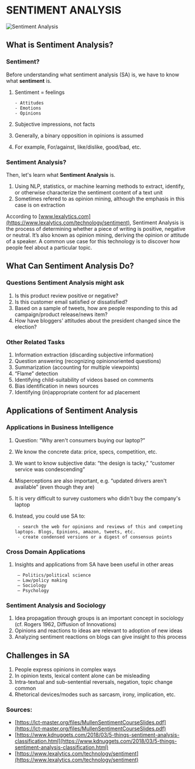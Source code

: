 # SENTIMENT ANALYSIS
![Sentiment Analysis](https://www.kdnuggets.com/images/sentiment-fig-4-456.jpg)


## What is Sentiment Analysis?

### Sentiment?
Before understanding what sentiment analysis (SA) is, we have to know what **sentiment** is.

1.  Sentiment = feelings

        - Attitudes
        - Emotions
        - Opinions
2.  Subjective impressions, not facts
3.  Generally, a binary opposition in opinions is assumed
4.  For example, For/against, like/dislike, good/bad, etc.


### Sentiment Analysis?
Then, let's learn what **Sentiment Analysis** is.

1.  Using NLP, statistics, or machine learning methods to extract, identify, 
    or otherwise characterize the sentiment content of a text unit
2.  Sometimes refered to as opinion mining, although the emphasis in this 
    case is on extraction
    
According to [www.lexalytics.com](https://www.lexalytics.com/technology/sentiment), Sentiment Analysis is the process of determining whether a piece of writing is positive, negative or neutral. It’s also known as opinion mining, deriving the opinion or attitude of a speaker. A common use case for this technology is to discover how people feel about a particular topic.


## What Can Sentiment Analysis Do?

### Questions Sentiment Analysis might ask

1.  Is this product review positive or negative?
2.  Is this customer email satisfied or dissatisfied?
3.  Based on a sample of tweets, how are people responding to this ad 
    campaign/product release/news item?
4.  How have bloggers' attitudes about the president changed since the 
    election?


### Other Related Tasks

1.  Information extraction (discarding subjective information)
2.  Question answering (recognizing opinionoriented questions)
3.  Summarization (accounting for multiple viewpoints)
4. “Flame” detection
5.  Identifying child-suitability of videos based on comments
6.  Bias identification in news sources
7.  Identifying (in)appropriate content for ad placement


## Applications of Sentiment Analysis

### Applications in Business Intelligence

1. Question: “Why aren't consumers buying our laptop?”
2. We know the concrete data: price, specs, competition, etc.
3. We want to know subjective data: “the design is tacky,” “customer service was condescending”
4. Misperceptions are also important, e.g. “updated drivers aren't available” (even though they are)
5. It is very difficult to survey customers who didn't buy the company's laptop
6. Instead, you could use SA to:

        - search the web for opinions and reviews of this and competing laptops. Blogs, Epinions, amazon, tweets, etc.
        - create condensed versions or a digest of consensus points 

### Cross Domain Applications

1. Insights and applications from SA have been useful in other areas
        
        – Politics/political science
        – Law/policy making
        – Sociology
        – Psychology

### Sentiment Analysis and Sociology

1. Idea propagation through groups is an important concept in sociology (cf. Rogers 1962, Diffusion of Innovations)
2. Opinions and reactions to ideas are relevant to adoption of new ideas
3. Analyzing sentiment reactions on blogs can give insight to this process


## Challenges in SA

1. People express opinions in complex ways
2. In opinion texts, lexical content alone can be misleading
3. Intra-textual and sub-sentential reversals, negation, topic change common
4. Rhetorical devices/modes such as sarcasm, irony, implication, etc. 





### Sources:
- [https://lct-master.org/files/MullenSentimentCourseSlides.pdf](https://lct-master.org/files/MullenSentimentCourseSlides.pdf)
- [https://www.kdnuggets.com/2018/03/5-things-sentiment-analysis-classification.html](https://www.kdnuggets.com/2018/03/5-things-sentiment-analysis-classification.html)
- [https://www.lexalytics.com/technology/sentiment](https://www.lexalytics.com/technology/sentiment)
